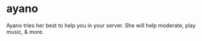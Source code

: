 # ayano
Ayano tries her best to help you in your server.  She will help moderate, play music, &amp; more.
